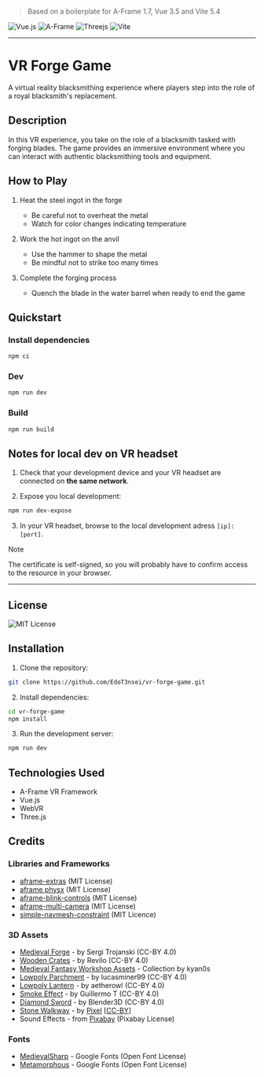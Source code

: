 > Based on a boilerplate for A-Frame 1.7, Vue 3.5 and Vite 5.4

![Vue.js](https://img.shields.io/badge/vuejs-%2335495e.svg?style=for-the-badge&logo=vuedotjs&logoColor=%234FC08D)
![A-Frame](https://img.shields.io/badge/A%E2%80%93Frame-1.7-brightgreen?style=for-the-badge&labelColor=%23ef2d5e&color=%23ef2d5e)
![Threejs](https://img.shields.io/badge/threejs-black?style=for-the-badge&logo=three.js&logoColor=white)
![Vite](https://img.shields.io/badge/vite-%23646CFF.svg?style=for-the-badge&logo=vite&logoColor=white)

---

# VR Forge Game

A virtual reality blacksmithing experience where players step into the role of a royal blacksmith's replacement.

## Description

In this VR experience, you take on the role of a blacksmith tasked with forging blades. The game provides an immersive environment where you can interact with authentic blacksmithing tools and equipment.

## How to Play

1. Heat the steel ingot in the forge
   - Be careful not to overheat the metal
   - Watch for color changes indicating temperature

2. Work the hot ingot on the anvil
   - Use the hammer to shape the metal
   - Be mindful not to strike too many times

3. Complete the forging process
   - Quench the blade in the water barrel when ready to end the game

## Quickstart

### Install dependencies

```sh
npm ci
```

### Dev

```sh
npm run dev
```

### Build

```sh
npm run build
```

## Notes for local dev on VR headset

1. Check that your development device and your VR headset are connected on **the same network**.

2. Expose you local development:

```sh
npm run dev-expose
```

3. In your VR headset, browse to the local development adress `[ip]:[port]`.

> [!NOTE]
> The certificate is self-signed, so you will probably have to confirm access to the resource in your browser.

---

## License

![MIT License](https://img.shields.io/badge/License-MIT-brightgreen?style=for-the-badge&color=%23262626)

## Installation

1. Clone the repository:
```bash
git clone https://github.com/EdoT3nsei/vr-forge-game.git
```

2. Install dependencies:
```bash
cd vr-forge-game
npm install
```

3. Run the development server:
```bash
npm run dev
```

## Technologies Used
- A-Frame VR Framework
- Vue.js
- WebVR
- Three.js

## Credits

### Libraries and Frameworks

- [aframe-extras](https://github.com/c-frame/aframe-extras) (MIT License)
- [aframe physx](https://github.com/c-frame/physx) (MIT License)
- [aframe-blink-controls](https://github.com/jure/aframe-blink-controls) (MIT License)
- [aframe-multi-camera](https://github.com/diarmidmackenzie/aframe-multi-camera/) (MIT License)
- [simple-navmesh-constraint](https://github.com/AdaRoseCannon/aframe-xr-boilerplate) (MIT Licence)

### 3D Assets

- [Medieval Forge](https://sketchfab.com/3d-models/medieval-forge-game-ready-low-poly-f1a1067a73e9439d91bc139a75d2792a) - by Sergi Trojanski (CC-BY 4.0)
- [Wooden Crates](https://sketchfab.com/3d-models/crate-the-mystery-of-stalore-9-a96cc257866c47ab93d52fa4dd598ae0) - by Revilo (CC-BY 4.0)
- [Medieval Fantasy Workshop Assets](https://sketchfab.com/kyan0s/collections/medieval-fantasy-contest-blacksmiths-workshop-a013c33e56a44b479cc527e2dc992b7f) - Collection by kyan0s
- [Lowpoly Parchment](https://sketchfab.com/3d-models/lowpoly-parchment-e8339f1804774f9ea48651be9df94eda) - by lucasminer99 (CC-BY 4.0)
- [Lowpoly Lantern](https://sketchfab.com/3d-models/lantern-low-poly-ce5171d461fc48eebf6ad96878465a85) - by aetherowl (CC-BY 4.0)
- [Smoke Effect](https://sketchfab.com/3d-models/smoke-d2dc6148098c48ea8c1b3bf1b70528c3) - by Guillermo T (CC-BY 4.0)
- [Diamond Sword](https://sketchfab.com/3d-models/minecraft-diamond-sword-2fd7a88f5bd44d728c2bbdd8dfc27f99) - by Blender3D (CC-BY 4.0)
- [Stone Walkway](https://poly.pizza/m/Im0kSO5tiJ) - by [Pixel](https://poly.pizza/u/Pixel) [[CC-BY](https://creativecommons.org/licenses/by/3.0/)]
- Sound Effects - from [Pixabay](https://pixabay.com/sound-effects/) (Pixabay License)

### Fonts

- [MedievalSharp](https://fonts.google.com/specimen/MedievalSharp) - Google Fonts (Open Font License)
- [Metamorphous](https://fonts.google.com/specimen/Metamorphous) - Google Fonts (Open Font License)

